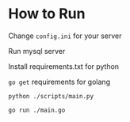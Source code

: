 # How to Run

Change `config.ini` for your server

Run mysql server

Install requirements.txt for python

`go get` requirements for golang

`python ./scripts/main.py`

`go run ./main.go`
